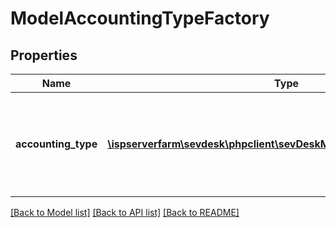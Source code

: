 # ModelAccountingTypeFactory

## Properties
Name | Type | Description | Notes
------------ | ------------- | ------------- | -------------
**accounting_type** | [**\ispserverfarm\sevdesk\phpclient\sevDeskModel\ModelAccountingType**](ModelAccountingType.md) | here you can find useful parameters for your accounting type request | [optional] 

[[Back to Model list]](../README.md#documentation-for-models) [[Back to API list]](../README.md#documentation-for-api-endpoints) [[Back to README]](../README.md)


